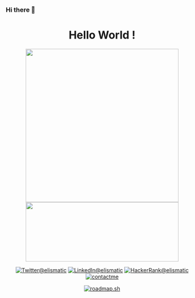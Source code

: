 ### Hi there 👋

<h1 align=center>Hello World !</h1>
<p align=center>
  <kbd><img width=400 src="https://github-readme-stats.vercel.app/api?username=delisma&bg_color=00000000&text_color=58a6ff&hide_border=true&disable_animations=true&include_all_commits=true"><img height=155 width=400 src="https://github-readme-stats.vercel.app/api/top-langs/?username=delisma&layout=compact&langs_count=10&bg_color=00000000&text_color=58a6ff&hide_border=true&disable_animations=true&card_width=485&line_height=35" /></kbd>
</p>

<p align=center>
<a href="https://twitter.com/elismatic"><img src="https://img.shields.io/badge/Twitter--_.svg?style=social&logo=twitter" alt="Twitter@elismatic"></a>
<a href="https://www.linkedin.com/in/elismatic"><img src="https://img.shields.io/badge/LinkedIn--_.svg?style=social&logo=linkedin" alt="LinkedIn@elismatic"></a>
<a href="https://www.hackerrank.com/elismatic"><img src="https://img.shields.io/badge/HackerRank--_.svg?style=social&logo=hackerrank" alt="HackerRank@elismatic"></a>
<a href="https://elismatic.com/contactme/"><img src="https://img.shields.io/badge/Contact%20Me--_.svg?style=social" alt="contactme"></a>
</p>

<div align=center><a href="https://roadmap.sh"><img src="https://roadmap.sh/card/tall/677de48370129741a8220a41?variant=dark&roadmaps=frontend%2Cfull-stack%2Cai-engineer" alt="roadmap.sh"/></a></a></div>

<!--
**delisma/delisma** is a ✨ _special_ ✨ repository because its `README.md` (this file) appears on your GitHub profile.

Here are some ideas to get you started:

- 🔭 I’m currently working on ...
- 🌱 I’m currently learning ...
- 👯 I’m looking to collaborate on ...
- 🤔 I’m looking for help with ...
- 💬 Ask me about ...
- 📫 How to reach me: ...
- 😄 Pronouns: ...
- ⚡ Fun fact: ...
-->
